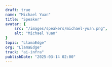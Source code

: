 ```yaml
---
draft: true
name: "Michael Yuan"
title: "Speaker"
avatar: {
    src: "/images/speakers/michael-yuan.png",
    alt: "Michael Yuan"
}
topic: "LlamaEdge"
org: "LlamaEdge"
track: "ai-infra"
publishDate: "2025-03-14 02:00"
---
```

